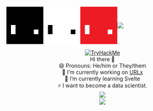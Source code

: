 <img align="center" src="/g1gabyteDEV.png"><img align="center" src="/g1gabyteDEValt.png"><img align="center" src="/g1gabyteALT2.png"><img align="center" src="/g1gabyteALT3.png">
<div align="center">
<a href="https://tryhackme.com/p/jamesmarke7"><img src="https://tryhackme-badges.s3.amazonaws.com/jamesmarke7.png" alt="TryHackMe"></a><br>
Hi there 👋<br>
😄 Pronouns: He/him or They/them<br>
🔭 I’m currently working on <a href="http://urlx.uk.ms/">URLx</a><br>
🌱 I’m currently learning Svelte<br>
⚡ I want to become a data scientist.
<br>
<img align="center" src="https://github-readme-stats.vercel.app/api/top-langs/?username=g1gabyteDEV&show_icons=true&bg_color=30,e96443,904e95&title_color=fff&text_color=fff&langs_count=8" />
<br>
<img align="center" src="https://github-readme-stats.vercel.app/api?username=g1gabyteDEV&show_icons=true&bg_color=30,e96443,904e95&title_color=fff&text_color=fff" />
</div>
